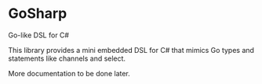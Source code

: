 # GoSharp
Go-like DSL for C#

This library provides a mini embedded DSL for C# that mimics Go types and statements like channels and select.

More documentation to be done later.
